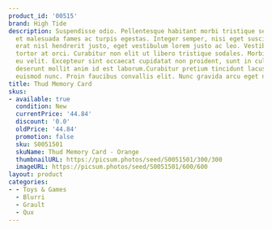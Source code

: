 ```yaml
---
product_id: '00515'
brand: High Tide
description: Suspendisse odio. Pellentesque habitant morbi tristique senectus et netus
  et malesuada fames ac turpis egestas. Integer semper, nisi eget suscipit eleifend,
  erat nisl hendrerit justo, eget vestibulum lorem justo ac leo. Vestibulum auctor
  tortor at orci. Curabitur non elit ut libero tristique sodales. Morbi lobortis quam
  eu velit. Excepteur sint occaecat cupidatat non proident, sunt in culpa qui officia
  deserunt mollit anim id est laborum.Curabitur pretium tincidunt lacus. Nam consectetuer
  euismod nunc. Proin faucibus convallis elit. Nunc gravida arcu eget nunc.
title: Thud Memory Card
skus:
- available: true
  condition: New
  currentPrice: '44.84'
  discount: '0.0'
  oldPrice: '44.84'
  promotion: false
  sku: S0051501
  skuName: Thud Memory Card - Orange
  thumbnailURL: https://picsum.photos/seed/S0051501/300/300
  imageURL: https://picsum.photos/seed/S0051501/600/600
layout: product
categories:
- - Toys & Games
  - Blurri
  - Grault
  - Qux
---
```

